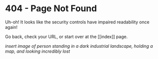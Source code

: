 
# 404 - Page Not Found

Uh-oh!  It looks like the security controls have impaired readability once again!

Go back, check your URL, or start over at the [[index]] page.



*insert image of person standing in a dark industrial landscape, holding a map, and looking incredibly lost*